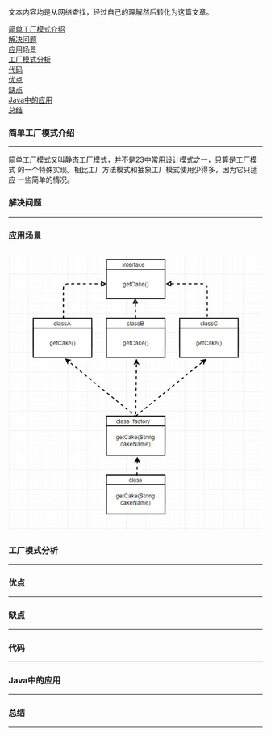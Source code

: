 文本内容均是从网络查找，经过自己的理解然后转化为这篇文章。

<a href="#1">简单工厂模式介绍</a></br>
<a href="#2">解决问题</a></br>
<a href="#3">应用场景</a></br>
<a href="#4">工厂模式分析</a></br>
<a href="#5">代码</a></br>
<a href="#6">优点</a></br>
<a href="#7">缺点</a></br>
<a href="#8">Java中的应用</a></br>
<a href="#9">总结</a></br>

### <a name="1">简单工厂模式介绍</a>

---
简单工厂模式又叫静态工厂模式，并不是23中常用设计模式之一，只算是工厂模式
的一个特殊实现。相比工厂方法模式和抽象工厂模式使用少得多，因为它只适应
一些简单的情况。

### <a name="2">解决问题</a>

---
### <a name="3">应用场景</a>
![简单工厂模式](img/简单工厂模式.jpg)
---
### <a name="4">工厂模式分析</a>

---
### <a name="5">优点</a>

---
### <a name="6">缺点</a>

---
### <a name="7">代码</a>

---
### <a name="8">Java中的应用</a>

---
### <a name="9">总结</a>

---





